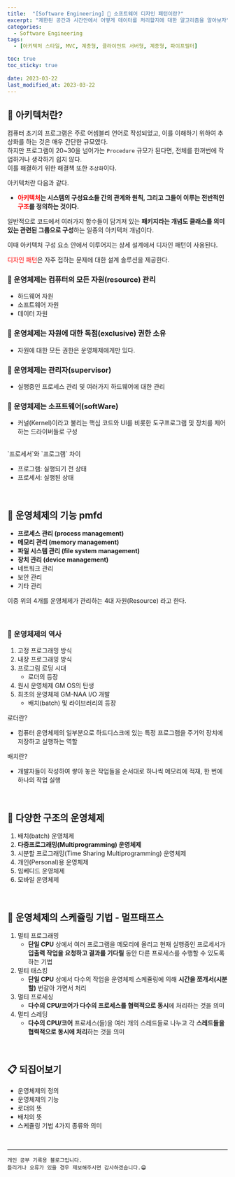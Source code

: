 ```yaml
---
title:  "[Software Engineering] 📒 소프트웨어 디자인 패턴이란?"
excerpt: "제한된 공간과 시간안에서 어떻게 데이터를 처리할지에 대한 알고리즘을 알아보자"
categories:
  - Software Engineering
tags:
  - [아키텍처 스타일, MVC, 계층형, 클라이언트 서버형, 계층형, 파이프필터]

toc: true
toc_sticky: true
 
date: 2023-03-22
last_modified_at: 2023-03-22
---
```



## 📘 아키텍처란?

컴퓨터 초기의 프로그램은 주로 어셈블리 언어로 작성되었고, 이를 이해하기 위하여 추상화를 하는 것은 매우 간단한 규모였다.  
하지만 프로그램이 20~30을 넘어가는 `Procedure` 규모가 된다면, 전체를 한꺼번에 작업하거나 생각하기 쉽지 않다.  
이를 해결하기 위한 해결책 또한 `추상화`이다.  

아키텍처란 다음과 같다.  

 - **<span style="color:red">아키텍처</span>는 시스템의 구성요소들 간의 관계와 원칙, 그리고 그들이 이루는 전반적인 <span style="color:red">구조</span>를 정의하는 것이다.**

일반적으로 코드에서 여러가지 함수들이 담겨져 있는 **패키지라는 개념도 클래스를 의미있는 관련된 그룹으로 구성**하는 일종의 아키텍처 개념이다.  

이때 아키텍처 구성 요소 안에서 이루어지는 상세 설계에서 디자인 패턴이 사용된다.  

<span style="color:red">디자인 패턴</span>은 자주 접하는 문제에 대한 설계 솔루션을 제공한다.

### 📌 운영체제는 컴퓨터의 모든 자원(resource) 관리  

 - 하드웨어 자원
 - 소프트웨어 자원
 - 데이터 자원

### 📌 운영체제는 자원에 대한 독점(exclusive) 권한 소유  

 - 자원에 대한 모든 권한은 운영체제에게만 있다.

### 📌 운영체제는 관리자(supervisor)  

 - 실행중인 프로세스 관리 및 여러가지 하드웨어에 대한 관리

### 📌 운영체제는 소프트웨어(softWare)  

 - 커널(Kernel)이라고 불리는 핵심 코드와 UI를 비롯한 도구프로그램 및 장치를 제어하는 드라이버들로 구성  

<br>

<div class="notice--warning" markdown="1">
`프로세서`와 `프로그램` 차이  

- 프로그램: 실행되기 전 상태  
- 프로세서: 실행된 상태
</div>

<br>

## 📖 운영체제의 기능  pmfd

 - **프로세스 관리 (process management)**
 - **메모리 관리 (memory management)**
 - **파일 시스템 관리 (file system management)**
 - **장치 관리 (device management)**
 - 네트워크 관리
 - 보안 관리
 - 기타 관리

이중 위의 4개를 운영체제가 관리하는 4대 자원(Resource) 라고 한다.  

<br>

### 📖 운영체제의 역사

1. 고정 프로그래밍 방식
2. 내장 프로그래밍 방식
3. 프로그림 로딩 시대
   - 로더의 등장
4. 원시 운영체제 GM OS의 탄생
5. 최초의 운영체제 GM-NAA I/O 개발
   - 배치(batch) 및 라이브러리의 등장

<div class="notice--warning" markdown="1">
로더란?  

 - 컴퓨터 운영체제의 일부분으로 하드디스크에 있는 특정 프로그램을 주기억 장치에 저장하고 실행하는 역할
</div>

<div class="notice--warning" markdown="1">
배치란?  

 - 개발자들이 작성하여 쌓아 놓은 작업들을 순서대로 하나씩 메모리에 적재, 한 번에 하나의 작업 실행
</div>


<br>

## 📖 다양한 구조의 운영체제

1. 배치(batch) 운영체제
2. **다중프로그래밍(Multiprogramming) 운영체제**
3. 시분할 프로그래밍(Time Sharing Multiprogramming) 운영체제
4. 개인(Personal)용 운영체제
5. 임베디드 운영체제
6. 모바일 운영체제

<br>

## 📖 운영체제의 스케쥴링 기법 - 멀프태프스

1. 멀티 프로그래밍
   - **단일 CPU** 상에서 여러 프로그램을 메모리에 올리고 현재 실행중인 프로세서가 **입출력 작업을 요청하고 결과를 기다릴** 동안 다른 프로세스를 수행할 수 있도록 하는 기법
2. 멀티 태스킹
   - **단일 CPU** 상에서 다수의 작업을 운영체제 스케쥴링에 의해 **시간을 쪼개서(시분할)** 번갈아 가면서 처리
3. 멀티 프로세싱
   - **다수의 CPU/코어가 다수의 프로세스를 협력적으로 동시**에 처리하는 것을 의미
4. 멀티 스레딩
   - **다수의 CPU/코어** 프로세스(들)을 여러 개의 스레드들로 나누고 각 **스레드들을 협력적으로 동시에 처리**하는 것을 의미


<br>

## 📋 되집어보기

 - 운영체제의 정의
 - 운영체제의 기능
 - 로더의 뜻
 - 배치의 뜻
 - 스케쥴링 기법 4가지 종류와 의미
 
<br>

***
    개인 공부 기록용 블로그입니다.
    틀리거나 오류가 있을 경우 제보해주시면 감사하겠습니다.😁